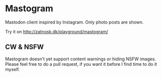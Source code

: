 ﻿# Mastogram

Mastodon client inspired by Instagram. Only photo posts are shown.

Try it on http://zatnosk.dk/playground/mastogram/

## CW & NSFW

Mastogram doesn't yet support content warnings or hiding NSFW images. Please feel free to do a pull request, if you want it before I find time to do it myself.
